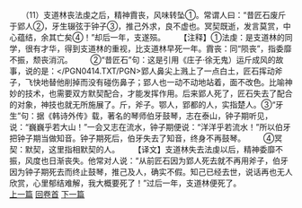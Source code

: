 　　（11）支道林丧法虔之后，精神霣丧，风味转坠①。常谓人曰：“昔匠石废斤于郢人②，牙生辍弦于钟子③，推己外求，良不虚也。冥契既逝，发言莫赏，中心蕴结，余其亡矣④！”却后一年，支遂殒。
　　【注释】①法虔：是支道林的同学，很有才华，得到支道林的重视，比支道林早死一年。霣丧：同“陨丧”，指委靡不振，颓丧消沉。
　　②“昔匠石”句：这是引用《庄子·徐无鬼）运斤成风的故事，说的是：</PGN0414.TXT/PGN>郢人鼻尖上溅上了一点白土，匠石挥动斧子，飞快地替他削掉而没有碰伤鼻子；郢人也一动不动地站着，面不改色。比喻神妙的技术，也需要双方默契配合，才能发挥作用。后来郢人死了，匠石失去了配合的对象，神技也就无所施展了。斤，斧子。鄂人，郢都的人，实指楚人。③“牙生”句：据《韩诗外传》载，著名的琴师伯牙鼓琴，志在泰山，钟子期听见，说：“巍巍乎若大山！”一会又志在流水，钟子期便说：“洋洋乎若流水！”所以伯牙把钟子期当做知音。钟子期死后，伯牙失去了知音，终身不再鼓琴。
　　④冥契：默契，这里指相默契的人。
　　【译文】支道林失去法虔以后，精神委靡不振，风度也日渐丧失。他常对人说：“从前匠石因为郢人死去就不再用斧子，伯牙因为钟子期死去而终止鼓琴，推己及人，确实不假。知己已经去世，说话再也无人欣赏，心里郁结难解，我大概要死了！”过后一年，支道林便死了。
<br>[上一篇](17_10) [回卷首](17_00) [下一篇](17_12)
